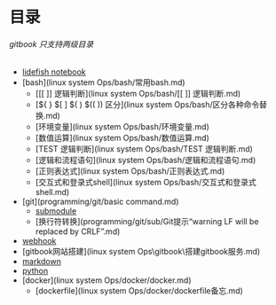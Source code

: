 # 目录
###### gitbook 只支持两级目录


* [lidefish notebook](readme.md)
* [bash](linux system Ops/bash/常用bash.md)
  * [\[\[ \]\] 逻辑判断](linux system Ops/bash/[[ ]] 逻辑判断.md)
  * [\${ } \$[ ] \$( ) \$(( )) 区分](linux system Ops/bash/区分各种命令替换.md)
  * [环境变量](linux system Ops/bash/环境变量.md)
  * [数值运算](linux system Ops/bash/数值运算.md)
  * [TEST 逻辑判断](linux system Ops/bash/TEST 逻辑判断.md)
  * [逻辑和流程语句](linux system Ops/bash/逻辑和流程语句.md)
  * [正则表达式](linux system Ops/bash/正则表达式.md)
  * [交互式和登录式shell](linux system Ops/bash/交互式和登录式shell.md)
* [git](programming/git/basic command.md)
  * [submodule](programming/git/submodule.md)
  * [换行符转换](programming/git/sub/Git提示“warning LF will be replaced by CRLF”.md)
* [webhook](linux%20system%20Ops/webhook/webhook.md)
* [gitbook网站搭建](linux system Ops\gitbook\搭建gitbook服务.md)
* [markdown](programming/markdown/markdown.md)
* [python](programming/python/ztm-python-cheat-sheet/README.md)
* [docker](linux system Ops/docker/docker.md)
  * [dockerfile](linux system Ops/docker/dockerfile备忘.md)

